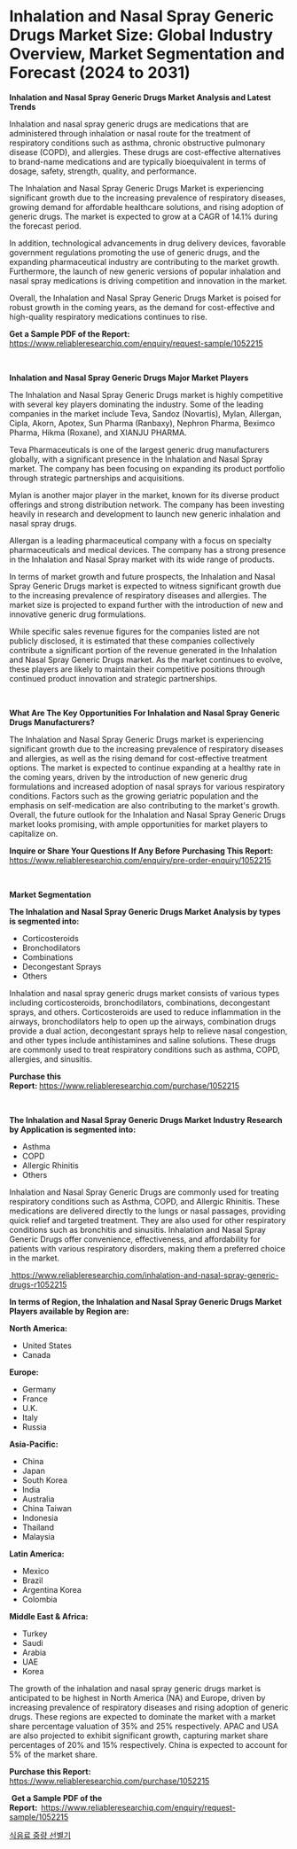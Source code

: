 <p><h1>Inhalation and Nasal Spray Generic Drugs Market Size: Global Industry Overview, Market Segmentation and Forecast (2024 to 2031)</h1></p><p><strong>Inhalation and Nasal Spray Generic Drugs Market Analysis and Latest Trends</strong></p>
<p><p>Inhalation and nasal spray generic drugs are medications that are administered through inhalation or nasal route for the treatment of respiratory conditions such as asthma, chronic obstructive pulmonary disease (COPD), and allergies. These drugs are cost-effective alternatives to brand-name medications and are typically bioequivalent in terms of dosage, safety, strength, quality, and performance.</p><p>The Inhalation and Nasal Spray Generic Drugs Market is experiencing significant growth due to the increasing prevalence of respiratory diseases, growing demand for affordable healthcare solutions, and rising adoption of generic drugs. The market is expected to grow at a CAGR of 14.1% during the forecast period.</p><p>In addition, technological advancements in drug delivery devices, favorable government regulations promoting the use of generic drugs, and the expanding pharmaceutical industry are contributing to the market growth. Furthermore, the launch of new generic versions of popular inhalation and nasal spray medications is driving competition and innovation in the market.</p><p>Overall, the Inhalation and Nasal Spray Generic Drugs Market is poised for robust growth in the coming years, as the demand for cost-effective and high-quality respiratory medications continues to rise.</p></p>
<p><strong>Get a Sample PDF of the Report:&nbsp;</strong> <a href="https://www.reliableresearchiq.com/enquiry/request-sample/1052215">https://www.reliableresearchiq.com/enquiry/request-sample/1052215</a></p>
<p>&nbsp;</p>
<p><strong>Inhalation and Nasal Spray Generic Drugs Major Market Players</strong></p>
<p><p>The Inhalation and Nasal Spray Generic Drugs market is highly competitive with several key players dominating the industry. Some of the leading companies in the market include Teva, Sandoz (Novartis), Mylan, Allergan, Cipla, Akorn, Apotex, Sun Pharma (Ranbaxy), Nephron Pharma, Beximco Pharma, Hikma (Roxane), and XIANJU PHARMA.</p><p>Teva Pharmaceuticals is one of the largest generic drug manufacturers globally, with a significant presence in the Inhalation and Nasal Spray market. The company has been focusing on expanding its product portfolio through strategic partnerships and acquisitions.</p><p>Mylan is another major player in the market, known for its diverse product offerings and strong distribution network. The company has been investing heavily in research and development to launch new generic inhalation and nasal spray drugs.</p><p>Allergan is a leading pharmaceutical company with a focus on specialty pharmaceuticals and medical devices. The company has a strong presence in the Inhalation and Nasal Spray market with its wide range of products.</p><p>In terms of market growth and future prospects, the Inhalation and Nasal Spray Generic Drugs market is expected to witness significant growth due to the increasing prevalence of respiratory diseases and allergies. The market size is projected to expand further with the introduction of new and innovative generic drug formulations.</p><p>While specific sales revenue figures for the companies listed are not publicly disclosed, it is estimated that these companies collectively contribute a significant portion of the revenue generated in the Inhalation and Nasal Spray Generic Drugs market. As the market continues to evolve, these players are likely to maintain their competitive positions through continued product innovation and strategic partnerships.</p></p>
<p>&nbsp;</p>
<p><strong>What Are The Key Opportunities For Inhalation and Nasal Spray Generic Drugs Manufacturers?</strong></p>
<p><p>The Inhalation and Nasal Spray Generic Drugs market is experiencing significant growth due to the increasing prevalence of respiratory diseases and allergies, as well as the rising demand for cost-effective treatment options. The market is expected to continue expanding at a healthy rate in the coming years, driven by the introduction of new generic drug formulations and increased adoption of nasal sprays for various respiratory conditions. Factors such as the growing geriatric population and the emphasis on self-medication are also contributing to the market's growth. Overall, the future outlook for the Inhalation and Nasal Spray Generic Drugs market looks promising, with ample opportunities for market players to capitalize on.</p></p>
<p><strong>Inquire or Share Your Questions If Any Before Purchasing This Report:</strong> <a href="https://www.reliableresearchiq.com/enquiry/pre-order-enquiry/1052215">https://www.reliableresearchiq.com/enquiry/pre-order-enquiry/1052215</a></p>
<p>&nbsp;</p>
<p><strong>Market Segmentation</strong></p>
<p><strong>The Inhalation and Nasal Spray Generic Drugs Market Analysis by types is segmented into:</strong></p>
<p><ul><li>Corticosteroids</li><li>Bronchodilators</li><li>Combinations</li><li>Decongestant Sprays</li><li>Others</li></ul></p>
<p><p>Inhalation and nasal spray generic drugs market consists of various types including corticosteroids, bronchodilators, combinations, decongestant sprays, and others. Corticosteroids are used to reduce inflammation in the airways, bronchodilators help to open up the airways, combination drugs provide a dual action, decongestant sprays help to relieve nasal congestion, and other types include antihistamines and saline solutions. These drugs are commonly used to treat respiratory conditions such as asthma, COPD, allergies, and sinusitis.</p></p>
<p><strong>Purchase this Report:&nbsp;</strong><a href="https://www.reliableresearchiq.com/purchase/1052215">https://www.reliableresearchiq.com/purchase/1052215</a></p>
<p>&nbsp;</p>
<p><strong>The Inhalation and Nasal Spray Generic Drugs Market Industry Research by Application is segmented into:</strong></p>
<p><ul><li>Asthma</li><li>COPD</li><li>Allergic Rhinitis</li><li>Others</li></ul></p>
<p><p>Inhalation and Nasal Spray Generic Drugs are commonly used for treating respiratory conditions such as Asthma, COPD, and Allergic Rhinitis. These medications are delivered directly to the lungs or nasal passages, providing quick relief and targeted treatment. They are also used for other respiratory conditions such as bronchitis and sinusitis. Inhalation and Nasal Spray Generic Drugs offer convenience, effectiveness, and affordability for patients with various respiratory disorders, making them a preferred choice in the market.</p></p>
<p><a href="https://www.reliableresearchiq.com/inhalation-and-nasal-spray-generic-drugs-r1052215">&nbsp;https://www.reliableresearchiq.com/inhalation-and-nasal-spray-generic-drugs-r1052215</a></p>
<p><strong>In terms of Region, the Inhalation and Nasal Spray Generic Drugs Market Players available by Region are:</strong></p>
<p>
    <p> <strong> North America: </strong>
        <ul>
            <li>United States</li>
            <li>Canada</li>
        </ul>
        </p> 
    <p> <strong> Europe: </strong>
        <ul>
            <li>Germany</li>
            <li>France</li>
            <li>U.K.</li>
            <li>Italy</li>
            <li>Russia</li>
        </ul>
        </p> 
    <p> <strong> Asia-Pacific: </strong>
        <ul>
            <li>China</li>
            <li>Japan</li>
            <li>South Korea</li>
            <li>India</li>
            <li>Australia</li>
            <li>China Taiwan</li>
            <li>Indonesia</li>
            <li>Thailand</li>
            <li>Malaysia</li>
        </ul>
        </p> 
    <p> <strong> Latin America: </strong>
        <ul>
            <li>Mexico</li>
            <li>Brazil</li>
            <li>Argentina Korea</li>
            <li>Colombia</li>
        </ul>
        </p> 
    <p> <strong> Middle East & Africa: </strong>
        <ul>
            <li>Turkey</li>
            <li>Saudi</li>
            <li>Arabia</li>
            <li>UAE</li>
            <li>Korea</li>
        </ul>
    </p>
    </p>
<p><p>The growth of the inhalation and nasal spray generic drugs market is anticipated to be highest in North America (NA) and Europe, driven by increasing prevalence of respiratory diseases and rising adoption of generic drugs. These regions are expected to dominate the market with a market share percentage valuation of 35% and 25% respectively. APAC and USA are also projected to exhibit significant growth, capturing market share percentages of 20% and 15% respectively. China is expected to account for 5% of the market share.</p></p>
<p><strong>Purchase this Report: </strong><a href="https://www.reliableresearchiq.com/purchase/1052215">https://www.reliableresearchiq.com/purchase/1052215</a></p>
<p>&nbsp;<strong>Get a Sample PDF of the Report:&nbsp;&nbsp;</strong><a href="https://www.reliableresearchiq.com/enquiry/request-sample/1052215">https://www.reliableresearchiq.com/enquiry/request-sample/1052215</a></p>
<p><strong></strong></p>
<p><p><a href="https://github.com/laholand/Market-Research-Report-List-5/blob/main/147204285070.md">식음료 중량 선별기</a></p></p>